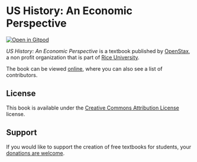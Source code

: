 # US History: An Economic Perspective

[![Open in Gitpod](https://gitpod.io/button/open-in-gitpod.svg)](https://gitpod.io/from-referrer/)

_US History: An Economic Perspective_ is a textbook published by [OpenStax](https://openstax.org/), a non profit organization that is part of [Rice University](https://www.rice.edu/).

The book can be viewed [online](https://github.com/cnx-user-books/cnxbook-us-history-an-economic-perspective/releases/latest), where you can also see a list of contributors.

## License
This book is available under the [Creative Commons Attribution License](./LICENSE) license.

## Support
If you would like to support the creation of free textbooks for students, your [donations are welcome](https://riceconnect.rice.edu/donation/support-openstax-banner).
